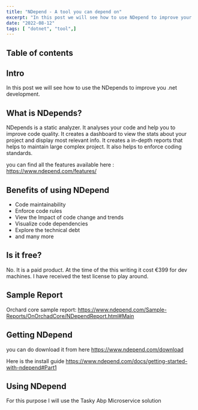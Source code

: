 ```yaml
---
title: "NDepend - A tool you can depend on"
excerpt: "In this post we will see how to use NDepend to improve your .net development."
date: "2022-08-12"
tags: [ "dotnet", "tool",]
---
```


## Table of contents

## Intro

In this post we will see how to use the NDepends to improve you .net development.

## What is NDepends?

NDepends is a static analyzer. It analyses your code and help you to improve code quality. It creates a dashboard to view the stats about your project and display most relevant info. It creates a in-depth reports that helps to maintain large complex project. It also helps to enforce coding standards.

you can find all the features available here : <https://www.ndepend.com/features/>

## Benefits of using NDepend

- Code maintainability
- Enforce code rules
- View the Impact of code change and trends
- Visualize code dependencies
- Explore the technical debt
- and many more

## Is it free?

No. It is a paid product. At the time of the this writing it cost €399 for dev machines. I have received the test license to play around.

## Sample Report

Orchard core sample report: <https://www.ndepend.com/Sample-Reports/OnOrchadCore/NDependReport.html#Main>

## Getting NDepend

you can do download it from here <https://www.ndepend.com/download>

Here is the install guide <https://www.ndepend.com/docs/getting-started-with-ndepend#Part1>

## Using NDepend

For this purpose I will use the Tasky Abp Microservice solution 